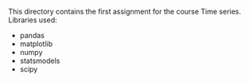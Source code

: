 This directory contains the first assignment for the course Time series. Libraries used:

- pandas
- matplotlib
- numpy
- statsmodels
- scipy
